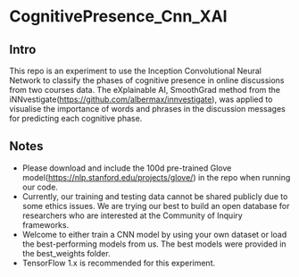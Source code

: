 # CognitivePresence_Cnn_XAI
## Intro
 This repo is an experiment to use the Inception Convolutional Neural Network to classify the phases of cognitive presence in online discussions from two courses data. The eXplainable AI, SmoothGrad method from the iNNvestigate(https://github.com/albermax/innvestigate), was applied to visualise the importance of words and phrases in the discussion messages for predicting each cognitive phase.

## Notes
- Please download and include the 100d pre-trained Glove model(https://nlp.stanford.edu/projects/glove/) in the repo when running our code.
- Currently, our training and testing data cannot be shared publicly due to some ethics issues. We are trying our best to build an open database for researchers who are interested at the Community of Inquiry frameworks. 
- Welcome to either train a CNN model by using your own dataset or load the best-performing models from us. The best models were provided in the best_weights folder.
- TensorFlow 1.x is recommended for this experiment.
